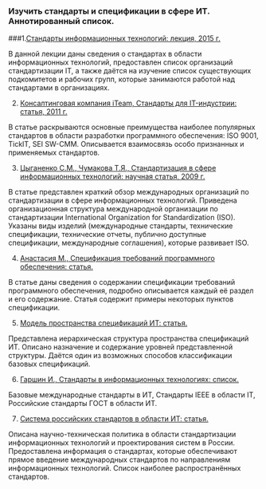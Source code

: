 ### Изучить стандарты и спецификации в сфере ИТ. Аннотированный список.

###1.[Стандарты информационных технологий: лекция, 2015 г.](https://studfiles.net/preview/4288308/page:26/)

 В данной лекции даны сведения о стандартах в области информационных технологий, предоставлен список организаций
стандартизации IT, а также даётся на изучение список существующих подкомитетов и рабочих групп, которые занимаются работой над стандартами в организациях.

2. [Консалтинговая компания iTeam, Стандарты для IT-индустрии: статья, 2011 г.](https://blog.iteam.ru/standarty-dlya-it-industrii/)

 В статье раскрываются основные преимущества наиболее популярных стандартов в области разработки программного
обеспечения: ISO 9001, TickIT, SEI SW-CMM. Описывается взаимосвязь  особо признанных и применяемых стандартов.

3. [Цыганенко С.М., Чумакова Т.Я.,  Стандартизация в сфере информационных технологий: научная статья, 2009 г.](https://cyberleninka.ru/article/n/standartizatsiya-v-sfere-informatsionnyh-tehnologiy)

 В статье представлен краткий обзор международных организаций по стандартизации в сфере информационных технологий.
Приведена организационная структура международной организации по стандартизации International Organization for Standardization (ISO).
Указаны виды изделий (международные стандарты, технические спецификации, технические отчеты, публично доступные спецификации,
международные соглашения), которые развивает ISO.

4. [Анастасия М., Спецификация требований программного обеспечения: статья.](https://magora-systems.ru/software-requirement-specification/)

 В статье даны сведения о содержании спецификации требований программного обеспечения, подробно описывается каждый её раздел
и его содержание. Статья содержит примеры некоторых пунктов спецификации. 

5. [Модель пространства спецификаций ИТ: статья.](https://infopedia.su/9xa70b.html)

 Представлена иерархическая структура пространства спецификаций ИТ. Описано назначение и содержание уровней представленной структуры.
Даётся один из возможных способов классификации базовых спецификаций.

6. [Гаршин И., Стандарты в информационных технологиях: список.](https://www.garshin.ru/it/_htm/standards/it-standards.htm)

 Базовые международные стандарты в ИТ, Стандарты IEEE в области IT, Российские стандарты ГОСТ в области ИТ.

7. [Система российских стандартов в области ИТ: статья.](https://infopedia.su/9xa70d.html)

 Описана научно-техническая политика в области стандартизации информационных технологий и проектирования систем в России.
Предоставлена информация о стандартах, которые обеспечивают прямое введение международных стандартов по направлениям
информационных технологий. Список наиболее распространённых стандартов.

